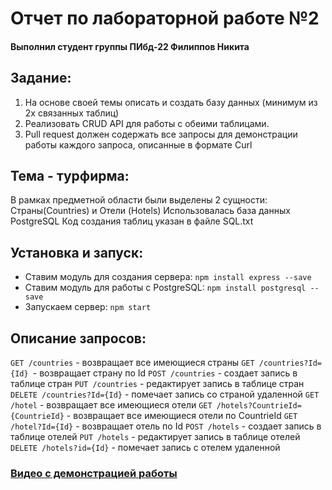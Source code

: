 # Отчет по лабораторной работе №2
#### Выполнил студент группы ПИбд-22 Филиппов Никита

## Задание:
1. На основе своей темы описать и создать базу данных (минимум из 2х связанных таблиц)
2. Реализовать CRUD API для работы с обеими таблицами.
3. Pull request должен содержать все запросы для демонстрации работы каждого запроса, описанные в формате Curl

## Тема - турфирма:
В рамках предметной области были выделены 2 сущности:
Страны(Countries) и Отели (Hotels)
Использовалась база данных PostgreSQL
Код создания таблиц указан в файле SQL.txt

## Установка и запуск:
- Ставим модуль для создания сервера: `npm install express --save`
- Ставим модуль для работы с PostgreSQL: `npm install postgresql --save`
- Запускаем сервер: `npm start`

## Описание запросов:
`GET /countries` - возвращает все имеющиеся страны
`GET /countries?Id={Id} `- возвращает страну по Id
`POST /countries` - создает запись в таблице стран
`PUT /countries` - редактирует запись в таблице стран
`DELETE /countries?Id={Id}` - помечает запись со страной удаленной
`GET /hotel` - возвращает все имеющиеся отели
`GET /hotels?CountrieId={CountrieId}` - возвращает все имеющиеся отели по CountrieId
`GET /hotel?Id={Id}` - возвращает отель по Id
`POST /hotels` - создает запись в таблице отелей
`PUT /hotels` - редактирует запись в таблице отелей
`DELETE /hotels?id={Id}` - помечает запись с отелем удаленной

### [Видео с демонстрацией работы](https://drive.google.com/file/d/1cAJUFx1xDgDcljAvHeoBWE649h39Xpyo/view?usp=sharing)

